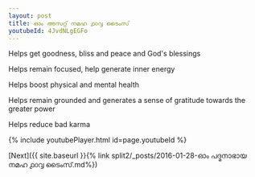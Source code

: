 ```yaml
---
layout: post
title: ഓം അസറ്റ് നമഹ ൧൦൮ ടൈംസ്
youtubeId: 4JvdNLgEGFo
---
```

 
 
Helps get goodness, bliss and peace and God's blessings
 
Helps remain focused, help generate inner energy 
 
Helps boost physical and mental health 
 
Helps remain grounded and generates a sense of gratitude towards the greater power 
 
Helps reduce bad karma
 
 
 
 


{% include youtubePlayer.html id=page.youtubeId %}
 
[Next]({{ site.baseurl }}{% link  split2/_posts/2016-01-28-ഓം പദ്മനാഭായ നമഹ ൧൦൮ ടൈംസ്.md%})
 
